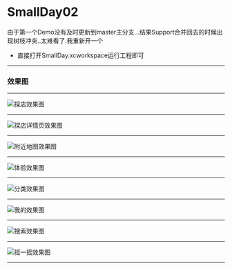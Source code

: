 # SmallDay02
由于第一个Demo没有及时更新到master主分支...结果Support合并回去的时候出现树枝冲突..太难看了.我重新开一个

- 直接打开SmallDay.xcworkspace运行工程即可
****
### 效果图
****
![探店效果图](http://ww3.sinaimg.cn/mw690/0068uRu1gw1ewa0wbgrztg307u0dx4qs.gif)
****
![探店详情页效果图](http://ww3.sinaimg.cn/mw690/0068uRu1gw1ewa0xr60deg307u0dxu10.gif)
****
![附近地图效果图](http://ww2.sinaimg.cn/mw690/0068uRu1gw1ewa0zdjs9bg307u0dx7wl.gif)
****
![体验效果图](http://ww1.sinaimg.cn/mw690/0068uRu1gw1ewa10dm5kfg307u0dxe83.gif)
****
![分类效果图](http://ww1.sinaimg.cn/mw690/0068uRu1gw1ewa121334ig307u0dxx6s.gif)
****
![我的效果图](http://ww3.sinaimg.cn/mw690/0068uRu1gw1ewa12zhy4mg307u0dx4qr.gif)
****
![搜索效果图](http://ww2.sinaimg.cn/mw690/0068uRu1gw1ew9zyhxjg2g307r0dub29.gif)
****
![摇一摇效果图](http://ww2.sinaimg.cn/mw690/0068uRu1gw1ewa977vlamg307u0dxe81.gif)
****
